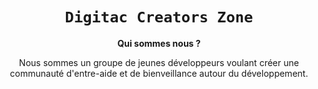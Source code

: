 <div align="center">
  <h1><code>Digitac Creators Zone</code></h1>
  <p>
    <strong>Qui sommes nous ?</strong>
  </p>
  <p> Nous sommes un groupe de jeunes développeurs voulant créer une communauté d'entre-aide et de bienveillance autour du développement. </p>
</div>
